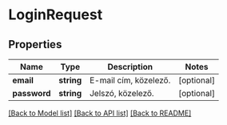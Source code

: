 # LoginRequest

## Properties
Name | Type | Description | Notes
------------ | ------------- | ------------- | -------------
**email** | **string** | E-mail cím, közelező. | [optional] 
**password** | **string** | Jelszó, közelező. | [optional] 

[[Back to Model list]](../README.md#documentation-for-models) [[Back to API list]](../README.md#documentation-for-api-endpoints) [[Back to README]](../README.md)


